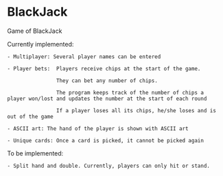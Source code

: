 # BlackJack
Game of BlackJack 

Currently implemented:

    - Multiplayer: Several player names can be entered
    
    - Player bets:  Players receive chips at the start of the game. 
    
                    They can bet any number of chips. 
                    
                    The program keeps track of the number of chips a player won/lost and updates the number at the start of each round
                    
                    If a player loses all its chips, he/she loses and is out of the game
                    
    - ASCII art: The hand of the player is shown with ASCII art
    
    - Unique cards: Once a card is picked, it cannot be picked again
    

To be implemented: 

    - Split hand and double. Currently, players can only hit or stand.
